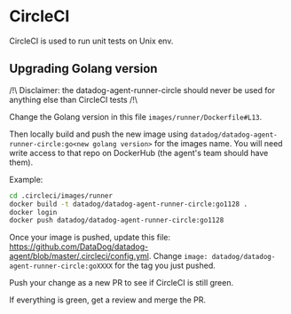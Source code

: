 # CircleCI

CircleCI is used to run unit tests on Unix env.

## Upgrading Golang version

/!\ Disclaimer: the datadog-agent-runner-circle should never be used for anything else than CircleCI tests /!\

Change the Golang version in this file `images/runner/Dockerfile#L13`.

Then locally build and push the new image using
`datadog/datadog-agent-runner-circle:go<new golang version>` for the images
name. You will need write access to that repo on DockerHub (the agent's team
should have them).

Example:
```bash
cd .circleci/images/runner
docker build -t datadog/datadog-agent-runner-circle:go1128 .
docker login
docker push datadog/datadog-agent-runner-circle:go1128
```

Once your image is pushed, update this file:
https://github.com/DataDog/datadog-agent/blob/master/.circleci/config.yml.
Change `image: datadog/datadog-agent-runner-circle:goXXXX` for the tag you
just pushed.

Push your change as a new PR to see if CircleCI is still green.

If everything is green, get a review and merge the PR.
